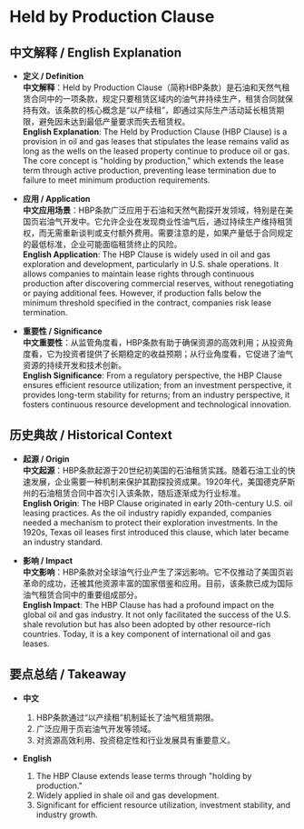 # Held by Production Clause

## 中文解释 / English Explanation

* **定义 / Definition**  
  **中文解释**：Held by Production Clause（简称HBP条款）是石油和天然气租赁合同中的一项条款，规定只要租赁区域内的油气井持续生产，租赁合同就保持有效。该条款的核心概念是“以产续租”，即通过实际生产活动延长租赁期限，避免因未达到最低产量要求而失去租赁权。  
  **English Explanation**: The Held by Production Clause (HBP Clause) is a provision in oil and gas leases that stipulates the lease remains valid as long as the wells on the leased property continue to produce oil or gas. The core concept is "holding by production," which extends the lease term through active production, preventing lease termination due to failure to meet minimum production requirements.

* **应用 / Application**  
  **中文应用场景**：HBP条款广泛应用于石油和天然气勘探开发领域，特别是在美国页岩油气开发中。它允许企业在发现商业性油气后，通过持续生产维持租赁权，而无需重新谈判或支付额外费用。需要注意的是，如果产量低于合同规定的最低标准，企业可能面临租赁终止的风险。  
  **English Application**: The HBP Clause is widely used in oil and gas exploration and development, particularly in U.S. shale operations. It allows companies to maintain lease rights through continuous production after discovering commercial reserves, without renegotiating or paying additional fees. However, if production falls below the minimum threshold specified in the contract, companies risk lease termination.

* **重要性 / Significance**  
  **中文重要性**：从监管角度看，HBP条款有助于确保资源的高效利用；从投资角度看，它为投资者提供了长期稳定的收益预期；从行业角度看，它促进了油气资源的持续开发和技术创新。  
  **English Significance**: From a regulatory perspective, the HBP Clause ensures efficient resource utilization; from an investment perspective, it provides long-term stability for returns; from an industry perspective, it fosters continuous resource development and technological innovation.

## 历史典故 / Historical Context

* **起源 / Origin**  
  **中文起源**：HBP条款起源于20世纪初美国的石油租赁实践。随着石油工业的快速发展，企业需要一种机制来保护其勘探投资成果。1920年代，美国德克萨斯州的石油租赁合同中首次引入该条款，随后逐渐成为行业标准。  
  **English Origin**: The HBP Clause originated in early 20th-century U.S. oil leasing practices. As the oil industry rapidly expanded, companies needed a mechanism to protect their exploration investments. In the 1920s, Texas oil leases first introduced this clause, which later became an industry standard.

* **影响 / Impact**  
  **中文影响**：HBP条款对全球油气行业产生了深远影响。它不仅推动了美国页岩革命的成功，还被其他资源丰富的国家借鉴和应用。目前，该条款已成为国际油气租赁合同中的重要组成部分。  
  **English Impact**: The HBP Clause has had a profound impact on the global oil and gas industry. It not only facilitated the success of the U.S. shale revolution but has also been adopted by other resource-rich countries. Today, it is a key component of international oil and gas leases.

## 要点总结 / Takeaway

* **中文**  
  1. HBP条款通过“以产续租”机制延长了油气租赁期限。
  2. 广泛应用于页岩油气开发等领域。
  3. 对资源高效利用、投资稳定性和行业发展具有重要意义。

* **English**  
  1. The HBP Clause extends lease terms through "holding by production."
  2. Widely applied in shale oil and gas development.
  3. Significant for efficient resource utilization, investment stability, and industry growth.